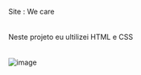 Site : We care
<br>
<br>
<br>
Neste projeto eu ultilizei HTML e CSS 
<br>
<br>
<br>
![image](https://github.com/user-attachments/assets/8fdf1572-21ea-40b4-a22b-4fe522d38c75)
